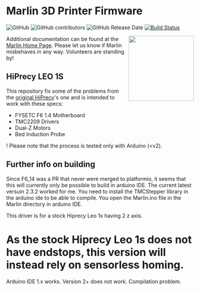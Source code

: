 # Marlin 3D Printer Firmware

![GitHub](https://img.shields.io/github/license/marlinfirmware/marlin.svg)
![GitHub contributors](https://img.shields.io/github/contributors/marlinfirmware/marlin.svg)
![GitHub Release Date](https://img.shields.io/github/release-date/marlinfirmware/marlin.svg)
[![Build Status](https://github.com/MarlinFirmware/Marlin/workflows/CI/badge.svg?branch=bugfix-2.0.x)](https://github.com/MarlinFirmware/Marlin/actions)

<img align="right" width=175 src="buildroot/share/pixmaps/logo/marlin-250.png" />

Additional documentation can be found at the [Marlin Home Page](http://marlinfw.org/).
Please let us know if Marlin misbehaves in any way. Volunteers are standing by!

## HiPrecy LEO 1S

This repository fix some of the problems from the [original HiPrecy](https://github.com/HiPrecy)'s one and is intended to work with these specs:

* FYSETC F6 1.4 Motherboard
* TMC2209 Drivers
* Dual-Z Motors
* Bed Induction Probe

! Please note that the process is tested only with Arduino (<v2).

## Further info on building

Since F6_14 was a PR that never were merged to platformio, it seems that this will currently only be possible to build in arduino IDE. The current latest versuin 2.3.2 worked for me.
You need to install the TMCStepper library in the arduino ide to be able to compile.
You open the Marlin.ino file in the Marlin directory in arduino IDE.

This driver is for a stock Hiprecy Leo 1s having 2 z axis.

# As the stock Hiprecy Leo 1s does not have endstops, this version will instead rely on sensorless homing.

Arduino IDE 1.x works. Version 2+ does not work. Compilation problem.

